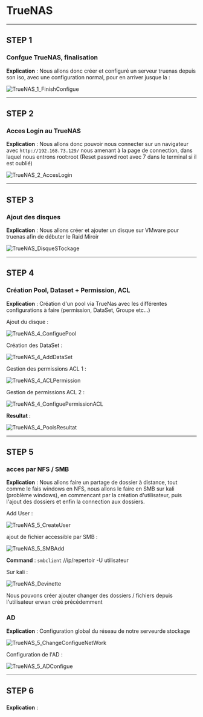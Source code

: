 
# TrueNAS

---------------------------------------------------------------------------------------------
## STEP 1
### Confgue TrueNAS, finalisation

**Explication** : Nous allons donc créer et configuré un serveur truenas depuis son iso, avec une configuration normal, pour en arriver jusque la : 

![TrueNAS_1_FinishConfigue](https://github.com/Asthral/Efrei/assets/151788916/6c991957-1eb5-4909-8a85-e38ce0d420c2)

---------------------------------------------------------------------------------------------
## STEP 2
### Acces Login au TrueNAS

**Explication** : Nous allons donc pouvoir nous connecter sur un navigateur avec `http://192.168.73.129/` nous amenant à la page de connection, dans laquel nous entrons root:root (Reset passwd root avec 7 dans le terminal si il est oublié)

![TrueNAS_2_AccesLogin](https://github.com/Asthral/Efrei/assets/151788916/5a46768e-5ad3-4fd1-a36a-1a5b1b2dc84f)

---------------------------------------------------------------------------------------------
## STEP 3
### Ajout des disques

**Explication** : Nous allons créer et ajouter un disque sur VMware pour truenas afin de débuter le Raid Miroir

![TrueNAS_DisqueSTockage](https://github.com/Asthral/Efrei/assets/151788916/a7561b5b-5e6f-46f7-85a2-d25d28edc1db)

---------------------------------------------------------------------------------------------
## STEP 4
### Création Pool, Dataset + Permission, ACL

**Explication** : Création d'un pool via TrueNas avec les différentes configurations à faire (permission, DataSet, Groupe etc...)

Ajout du disque : 

![TrueNAS_4_ConfiguePool](https://github.com/Asthral/Efrei/assets/151788916/048f4e07-df8a-42d6-b1c0-1a92072a92f5)

Création des DataSet :

![TrueNAS_4_AddDataSet](https://github.com/Asthral/Efrei/assets/151788916/fe4dc794-0c62-48df-acba-7e6257827352)

Gestion des permissions ACL 1 :

![TrueNAS_4_ACLPermission](https://github.com/Asthral/Efrei/assets/151788916/9e3f98f6-0e52-4971-b883-6dfc9e18432e)

Gestion de permissions ACL 2 :

![TrueNAS_4_ConfiguePermissionACL](https://github.com/Asthral/Efrei/assets/151788916/5515ee22-d0b9-471b-a889-63d22aec1bd0)

**Resultat** :

![TrueNAS_4_PoolsResultat](https://github.com/Asthral/Efrei/assets/151788916/9035f2cc-3ccb-4fe2-aedd-28155ef1dafc)

---------------------------------------------------------------------------------------------
## STEP 5
### acces par NFS / SMB

**Explication** : Nous allons faire un partage de dossier à distance, tout comme le fais windows en NFS, nous allons le faire en SMB sur kali (problème windows), en commencant par la création d'utilisateur, puis l'ajout des dossiers et enfin la connection aux dossiers.

Add User : 

![TrueNAS_5_CreateUser](https://github.com/Asthral/Efrei/assets/151788916/7bc436be-88d8-4aff-90e9-e3a2cd0d9727)

ajout de fichier accessible par SMB : 

![TrueNAS_5_SMBAdd](https://github.com/Asthral/Efrei/assets/151788916/31bac52e-f5ec-4195-9770-ed50e86df15a)

**Command** : `smbclient` //ip/repertoir -U utilisateur

Sur kali : 

![TrueNAS_Devinette](https://github.com/Asthral/Efrei/assets/151788916/607f3585-7244-4e7f-9925-96cbafd19661)

Nous pouvons créer ajouter changer des dossiers / fichiers depuis l'utilisateur erwan créé précédemment

### AD

**Explication** : Configuration global du réseau de notre serveurde stockage

![TrueNAS_5_ChangeConfigueNetWork](https://github.com/Asthral/Efrei/assets/151788916/e4e0be20-208a-4b69-aed8-1d82eb290888)

Configuration de l'AD :

![TrueNAS_5_ADConfigue](https://github.com/Asthral/Efrei/assets/151788916/79c4791f-9b15-47bd-be20-c7c9a8b6a542)

---------------------------------------------------------------------------------------------
## STEP 6
### 


**Explication** :
